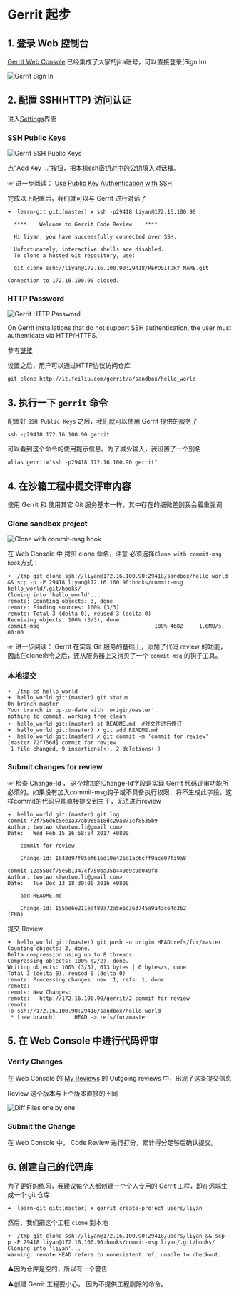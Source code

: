 # Gerrit 起步

## 1. 登录 Web 控制台
[Gerrit Web Console](http://172.16.100.90/gerrit/) 已经集成了大家的jira账号，可以直接登录(Sign In)

![Gerrit Sign In](images/gerrit-sign-in.png)

## 2. 配置 SSH(HTTP) 访问认证 

进入[Settings](http://172.16.100.90/gerrit/#/settings/)界面

### SSH Public Keys

![Gerrit SSH Public Keys](images/gerrit-ssh-public-keys.png)

点"Add Key ..."按钮，把本机ssh密钥对中的公钥填入对话框。 

☞ 进一步阅读： [Use Public Key Authentication with SSH](https://www.linode.com/docs/security/use-public-key-authentication-with-ssh)

完成以上配置后，我们就可以与 Gerrit 进行对话了

	➜  learn-git git:(master) ✗ ssh -p29418 liyan@172.16.100.90

	  ****    Welcome to Gerrit Code Review    ****

	  Hi liyan, you have successfully connected over SSH.

	  Unfortunately, interactive shells are disabled.
	  To clone a hosted Git repository, use:

	  git clone ssh://liyan@172.16.100.90:29418/REPOSITORY_NAME.git

	Connection to 172.16.100.90 closed.

### HTTP Password

![Gerrit HTTP Password](images/gerrit-http-password.png)

On Gerrit installations that do not support SSH authentication, the user must authenticate via HTTP/HTTPS.

参考[链接](https://gerrit-documentation.storage.googleapis.com/Documentation/2.13.3/user-upload.html#http)

设置之后，用户可以通过HTTP协议访问仓库

	git clone http://it.feiliu.com/gerrit/a/sandbox/hello_world

## 3. 执行一下 `gerrit` 命令

配置好 `SSH Public Keys` 之后，我们就可以使用 Gerrit 提供的服务了

	ssh -p29418 172.16.100.90 gerrit

可以看到这个命令的使用提示信息。为了减少输入，我设置了一个别名

	alias gerrit="ssh -p29418 172.16.100.90 gerrit"

## 4. 在沙箱工程中提交评审内容

使用 Gerrit 和 使用其它 Git 服务基本一样，其中存在的细微差别我会着重强调

### Clone sandbox project

![Clone with commit-msg hook](images/gerrit-clone-with-commit-msg-hook.png)

在 Web Console 中 拷贝 clone 命名，注意 必须选择`Clone with commit-msg hook`方式！

	➜  /tmp git clone ssh://liyan@172.16.100.90:29418/sandbox/hello_world && scp -p -P 29418 liyan@172.16.100.90:hooks/commit-msg hello_world/.git/hooks/
	Cloning into 'hello_world'...
	remote: Counting objects: 3, done
	remote: Finding sources: 100% (3/3)
	remote: Total 3 (delta 0), reused 3 (delta 0)
	Receiving objects: 100% (3/3), done.
	commit-msg                                    100% 4682     1.6MB/s   00:00

☞ 进一步阅读： Gerrit 在实现 Git 服务的基础上，添加了代码 review 的功能，因此在clone命令之后，还从服务器上又拷贝了一个 `commit-msg` 的钩子工具。

### 本地提交

	➜  /tmp cd hello_world 
	➜  hello_world git:(master) git status
	On branch master
	Your branch is up-to-date with 'origin/master'.
	nothing to commit, working tree clean
	➜  hello_world git:(master) st README.md  #对文件进行修订
	➜  hello_world git:(master) ✗ git add README.md 
	➜  hello_world git:(master) ✗ git commit -m 'commit for review'
	[master 72f756d] commit for review
	 1 file changed, 9 insertions(+), 2 deletions(-)

### Submit changes for review

☞ 检查 Change-Id ， 这个增加的Change-Id字段是实现 Gerrit 代码评审功能所必须的。如果没有加入commit-msg钩子或不具备执行权限，将不生成此字段。这样commit的代码只能直接提交到主干，无法进行review

	➜  hello_world git:(master) git log
	commit 72f756d6c5ee1a37ab965a18dc20a071ef8535b9
	Author: twotwo <twotwo.li@gmail.com>
	Date:   Wed Feb 15 16:58:54 2017 +0800

	    commit for review
	    
	    Change-Id: I648d97f05ef616d10e426d1ac6cff9ace07f39a8

	commit 12a550cf75e5b1347cf750ba35b440c9c9d049f8
	Author: twotwo <twotwo.li@gmail.com>
	Date:   Tue Dec 13 18:30:00 2016 +0800

	    add README.md
	    
	    Change-Id: I55be6e211eaf80a72a5e6c363745a9a43c64d362
	(END)

提交 Review

	➜  hello_world git:(master) git push -u origin HEAD:refs/for/master
	Counting objects: 3, done.
	Delta compression using up to 8 threads.
	Compressing objects: 100% (2/2), done.
	Writing objects: 100% (3/3), 613 bytes | 0 bytes/s, done.
	Total 3 (delta 0), reused 0 (delta 0)
	remote: Processing changes: new: 1, refs: 1, done    
	remote: 
	remote: New Changes:
	remote:   http://172.16.100.90/gerrit/2 commit for review
	remote: 
	To ssh://172.16.100.90:29418/sandbox/hello_world
	 * [new branch]      HEAD -> refs/for/master

## 5. 在 Web Console 中进行代码评审

### Verify Changes

在 Web Console 的 [My Reviews](http://172.16.100.90/gerrit/#/dashboard/self) 的 Outgoing reviews 中，出现了这条提交信息

Review 这个版本与上个版本直接的不同

![Diff Files one by one](images/gerrit-review.png)

### Submit the Change

在 Web Console 中， Code Review 进行打分，累计得分足够后确认提交。


## 6. 创建自己的代码库

为了更好的练习，我建议每个人都创建一个个人专用的 Gerrit 工程，即在远端生成一个 git 仓库

	➜  learn-git git:(master) ✗ gerrit create-project users/liyan

然后，我们把这个工程 `clone` 到本地

	➜  /tmp git clone ssh://liyan@172.16.100.90:29418/users/liyan && scp -p -P 29418 liyan@172.16.100.90:hooks/commit-msg liyan/.git/hooks/
	Cloning into 'liyan'...
	warning: remote HEAD refers to nonexistent ref, unable to checkout.

⚠️因为仓库是空的，所以有一个警告

⚠️创建 Gerrit 工程要小心， 因为不提供工程删除的命令。

